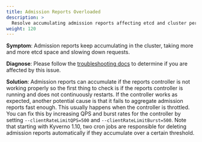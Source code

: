 ```yaml
---
title: Admission Reports Overloaded
description: >
  Resolve accumulating admission reports affecting etcd and cluster performance.
weight: 120
---
```


**Symptom**: Admission reports keep accumulating in the cluster, taking more and more etcd space and slowing down requests.

**Diagnose**: Please follow the [troubleshooting docs](https://github.com/kyverno/kyverno/blob/main/docs/dev/troubleshooting/reports.md) to determine if you are affected by this issue.

**Solution**: Admission reports can accumulate if the reports controller is not working properly so the first thing to check is if the reports controller is running and does not continuously restarts. If the controller works as expected, another potential cause is that it fails to aggregate admission reports fast enough. This usually happens when the controller is throttled. You can fix this by increasing QPS and burst rates for the controller by setting `--clientRateLimitQPS=500` and `--clientRateLimitBurst=500`.
Note that starting with Kyverno 1.10, two cron jobs are responsible for deleting admission reports automatically if they accumulate over a certain threshold.